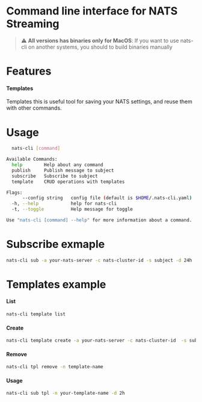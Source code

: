 # Command line interface for NATS Streaming
> :warning: **All versions has binaries only for MacOS**: If you want to use nats-cli on another systems, you should to build binaries manually

# Features
#### Templates
Templates this is useful tool for saving your NATS settings, and reuse them with other commands.

# Usage
```bash
  nats-cli [command]

Available Commands:
  help        Help about any command
  publish     Publish message to subject
  subscribe   Subscribe to subject
  template    CRUD operations with templates

Flags:
      --config string   config file (default is $HOME/.nats-cli.yaml)
  -h, --help            help for nats-cli
  -t, --toggle          Help message for toggle

Use "nats-cli [command] --help" for more information about a command.
```

# Subscribe exmaple
```bash
nats-cli sub -a your-nats-server -c nats-cluster-id -s subject -d 24h
```

# Templates example
#### List
```bash
nats-cli template list
```
#### Create
```bash
nats-cli template create -a your-nats-server -c nats-cluster-id  -s subject -n template-name
```
#### Remove
```bash
nats-cli tpl remove -n template-name
```
#### Usage
```bash
nats-cli sub tpl -n your-template-name -d 2h
```
